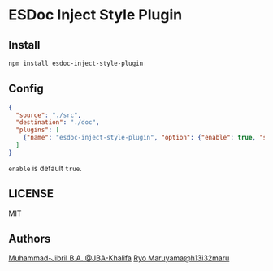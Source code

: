 # ESDoc Inject Style Plugin
## Install
```bash
npm install esdoc-inject-style-plugin
```

## Config
```json
{
  "source": "./src",
  "destination": "./doc",
  "plugins": [
    {"name": "esdoc-inject-style-plugin", "option": {"enable": true, "styles": ["./foo.css"]}}
  ]
}
```

`enable` is default `true`.

## LICENSE
MIT

## Authors
[Muhammad-Jibril B.A. @JBA-Khalifa](https://github.com/JBA-Khalifa)
[Ryo Maruyama@h13i32maru](https://github.com/h13i32maru)
